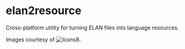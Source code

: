 # elan2resource
Cross-platform utility for turning ELAN files into language resources.

Images courtesy of ![Icons8](https://icons8.com/icon/set/play/color).
